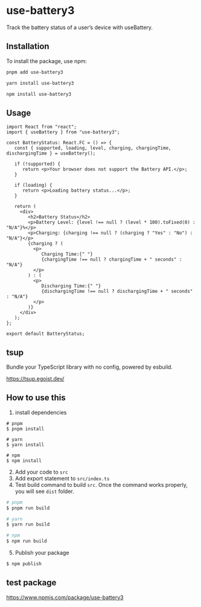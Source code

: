 # use-battery3

Track the battery status of a user’s device with useBattery.

## Installation

To install the package, use npm:

```bash
pnpm add use-battery3

yarn install use-battery3

npm install use-battery3
```

## Usage

```tsx
import React from "react";
import { useBattery } from "use-battery3";

const BatteryStatus: React.FC = () => {
   const { supported, loading, level, charging, chargingTime, dischargingTime } = useBattery();

   if (!supported) {
      return <p>Your browser does not support the Battery API.</p>;
   }

   if (loading) {
      return <p>Loading battery status...</p>;
   }

   return (
     <div>
        <h2>Battery Status</h2>
        <p>Battery Level: {level !== null ? (level * 100).toFixed(0) : "N/A"}%</p>
        <p>Charging: {charging !== null ? (charging ? "Yes" : "No") : "N/A"}</p>
        {charging ? (
          <p>
             Charging Time:{" "}
             {chargingTime !== null ? chargingTime + " seconds" : "N/A"}
          </p>
        ) : (
          <p>
             Discharging Time:{" "}
             {dischargingTime !== null ? dischargingTime + " seconds" : "N/A"}
          </p>
        )}
     </div>
   );
};

export default BatteryStatus;
```

## tsup

Bundle your TypeScript library with no config, powered by esbuild.

https://tsup.egoist.dev/

## How to use this

1. install dependencies

```
# pnpm
$ pnpm install

# yarn
$ yarn install

# npm
$ npm install
```

2. Add your code to `src`
3. Add export statement to `src/index.ts`
4. Test build command to build `src`.
   Once the command works properly, you will see `dist` folder.

```zsh
# pnpm
$ pnpm run build

# yarn
$ yarn run build

# npm
$ npm run build
```

5. Publish your package

```zsh
$ npm publish
```

## test package

https://www.npmjs.com/package/use-battery3

